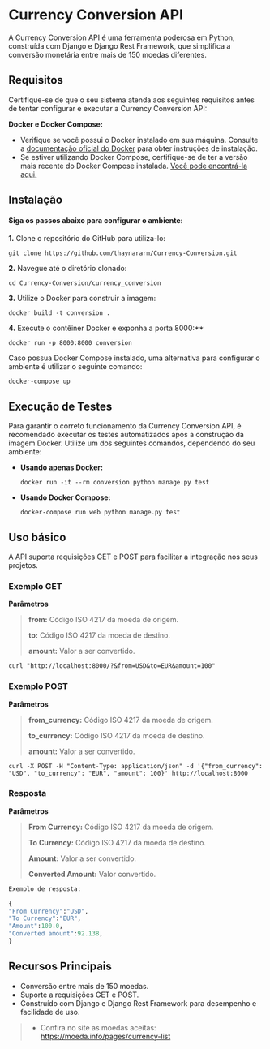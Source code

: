 # Currency Conversion API

A Currency Conversion API é uma ferramenta poderosa em Python, construída com Django e Django Rest Framework, que simplifica a conversão monetária entre mais de 150 moedas diferentes.



## Requisitos

Certifique-se de que o seu sistema atenda aos seguintes requisitos antes de tentar configurar e executar a Currency Conversion API:

**Docker e Docker Compose:**
- Verifique se você possui o Docker instalado em sua máquina. Consulte a [documentação oficial do Docker](https://docs.docker.com/) para obter instruções de instalação.
- Se estiver utilizando Docker Compose, certifique-se de ter a versão mais recente do Docker Compose instalada. [Você pode encontrá-la aqui.](https://docs.docker.com/compose/)



## Instalação
#### Siga os passos abaixo para configurar o ambiente:

**1.** Clone o repositório do GitHub para utiliza-lo:

``` 
git clone https://github.com/thaynararm/Currency-Conversion.git
```
**2.** Navegue até o diretório clonado:
```
cd Currency-Conversion/currency_conversion
```
**3.** Utilize o Docker para construir a imagem:
```
docker build -t conversion .
```
**4.** Execute o contêiner Docker e exponha a porta 8000:**
```
docker run -p 8000:8000 conversion
```

Caso possua Docker Compose instalado, uma alternativa para configurar o ambiente é utilizar o seguinte comando:
```
docker-compose up
```  


## Execução de Testes

Para garantir o correto funcionamento da Currency Conversion API, é recomendado executar os testes automatizados após a construção da imagem Docker. Utilize um dos seguintes comandos, dependendo do seu ambiente:

- **Usando apenas Docker:**
  ```
  docker run -it --rm conversion python manage.py test
  ```
 
- **Usando Docker Compose:**
  ```
  docker-compose run web python manage.py test
  ```



## Uso básico

A API suporta requisições GET e POST para facilitar a integração nos seus projetos. 
 
### Exemplo GET

**Parâmetros**
> **from:** Código ISO 4217 da moeda de origem.
>
> **to:** Código ISO 4217 da moeda de destino.
>
> **amount:** Valor a ser convertido.

```
curl "http://localhost:8000/?&from=USD&to=EUR&amount=100"
```

### Exemplo POST
**Parâmetros**
> **from_currency:** Código ISO 4217 da moeda de origem.
>
> **to_currency:** Código ISO 4217 da moeda de destino.
>
> **amount:** Valor a ser convertido.
```
curl -X POST -H "Content-Type: application/json" -d '{"from_currency": "USD", "to_currency": "EUR", "amount": 100}' http://localhost:8000
```

### Resposta
**Parâmetros**
> **From Currency:** Código ISO 4217 da moeda de origem.
>
> **To Currency:** Código ISO 4217 da moeda de destino.
>
> **Amount:** Valor a ser convertido.
>
> **Converted Amount:** Valor convertido.

~~~python
Exemplo de resposta:

{
"From Currency":"USD",
"To Currency":"EUR",
"Amount":100.0,
"Converted amount":92.138,
}
~~~


## Recursos Principais
- Conversão entre mais de 150 moedas. 
- Suporte a requisições GET e POST.
- Construído com Django e Django Rest Framework para desempenho e facilidade de uso.

> - Confira no site as moedas aceitas: https://moeda.info/pages/currency-list
